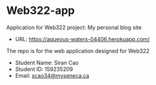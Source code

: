 # Web322-app 
Application for Web322 project: My personal blog site
- URL:  https://aqueous-waters-04406.herokuapp.com/


The repo is for the web application designed for Web322
- Student Name: Siran Cao  
- Student ID: 159235209  
- Email: scao34@myseneca.ca  
 
